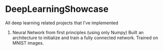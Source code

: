 # DeepLearningShowcase
All deep learning related projects that I've implemented
1. Neural Network from first principles (using only Numpy)
   Built an architecture to initialize and train a fully connected network. Trained on MNIST images.
